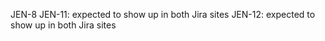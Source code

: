 JEN-8
JEN-11: expected to show up in both Jira sites
JEN-12: expected to show up in both Jira sites
